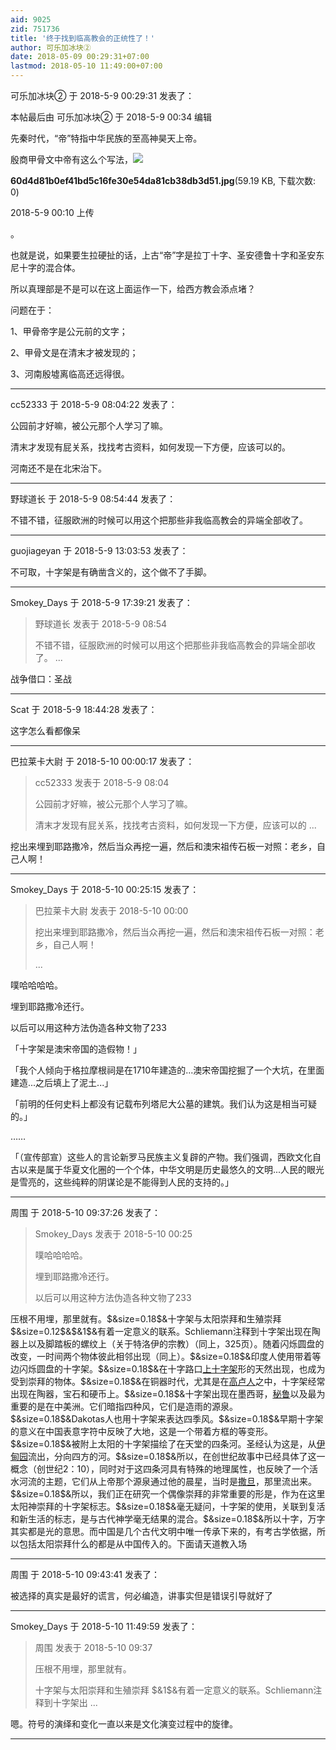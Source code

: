 ```yaml
---
aid: 9025
zid: 751736
title: '终于找到临高教会的正统性了！'
author: 可乐加冰块②
date: 2018-05-09 00:29:31+07:00
lastmod: 2018-05-10 11:49:00+07:00
---
```


可乐加冰块② 于 2018-5-9 00:29:31 发表了：

本帖最后由 可乐加冰块② 于 2018-5-9 00:34 编辑 

先秦时代，“帝”特指中华民族的至高神昊天上帝。

殷商甲骨文中帝有这么个写法，![](https://cdn.jsdelivr.net/gh/lzjluzijie/beichao@main/img/001017uoii9r96kyfzmrkd.jpg)



**60d4d81b0ef41bd5c16fe30e54da81cb38db3d51.jpg**(59.19 KB, 下载次数: 0)



2018-5-9 00:10 上传



。

也就是说，如果要生拉硬扯的话，上古“帝”字是拉丁十字、圣安德鲁十字和圣安东尼十字的混合体。

所以真理部是不是可以在这上面运作一下，给西方教会添点堵？

问题在于：

1、甲骨帝字是公元前的文字；

2、甲骨文是在清末才被发现的；

3、河南殷墟离临高还远得很。

---------

cc52333 于 2018-5-9 08:04:22 发表了：

公园前才好嘛，被公元那个人学习了嘛。

清末才发现有屁关系，找找考古资料，如何发现一下方便，应该可以的。

河南还不是在北宋治下。

---------

野球道长 于 2018-5-9 08:54:44 发表了：

不错不错，征服欧洲的时候可以用这个把那些非我临高教会的异端全部收了。

---------

guojiageyan 于 2018-5-9 13:03:53 发表了：

不可取，十字架是有确凿含义的，这个做不了手脚。

---------

Smokey_Days 于 2018-5-9 17:39:21 发表了：

> 野球道长 发表于 2018-5-9 08:54
> 
> 不错不错，征服欧洲的时候可以用这个把那些非我临高教会的异端全部收了。 ...



战争借口：圣战

---------

Scat 于 2018-5-9 18:44:28 发表了：

这字怎么看都像呆

---------

巴拉莱卡大尉 于 2018-5-10 00:00:17 发表了：

> cc52333 发表于 2018-5-9 08:04
> 
> 公园前才好嘛，被公元那个人学习了嘛。
> 
> 清末才发现有屁关系，找找考古资料，如何发现一下方便，应该可以的 ...



挖出来埋到耶路撒冷，然后当众再挖一遍，然后和澳宋祖传石板一对照：老乡，自己人啊！

---------

Smokey_Days 于 2018-5-10 00:25:15 发表了：

> 巴拉莱卡大尉 发表于 2018-5-10 00:00
> 
> 挖出来埋到耶路撒冷，然后当众再挖一遍，然后和澳宋祖传石板一对照：老乡，自己人啊！
> 
> ...



噗哈哈哈哈。

埋到耶路撒冷还行。

以后可以用这种方法伪造各种文物了233

「十字架是澳宋帝国的造假物！」

「我个人倾向于格拉摩根祠是在1710年建造的...澳宋帝国挖掘了一个大坑，在里面建造...之后填上了泥土...」

「前明的任何史料上都没有记载布列塔尼大公墓的建筑。我们认为这是相当可疑的。」

……

「（宣传部宣）这些人的言论新罗马民族主义复辟的产物。我们强调，西欧文化自古以来是属于华夏文化圈的一个个体，中华文明是历史最悠久的文明...人民的眼光是雪亮的，这些纯粹的阴谋论是不能得到人民的支持的。」

---------

周围 于 2018-5-10 09:37:26 发表了：

> Smokey\_Days 发表于 2018-5-10 00:25
> 
> 噗哈哈哈哈。
> 
> 埋到耶路撒冷还行。
> 
> 以后可以用这种方法伪造各种文物了233



压根不用埋，那里就有。\$&size=0.18\$&十字架与太阳崇拜和生殖崇拜 \$&size=0.12\$&\$&1\$&有着一定意义的联系。Schliemann注释到十字架出现在陶器上以及脚踏板的螺纹上（关于特洛伊的宗教）（同上，325页）。随着闪烁圆盘的改变，一时间两个物体彼此相邻出现（同上）。\$&size=0.18\$&印度人使用带着等边闪烁圆盘的十字架。\$&size=0.18\$&在十字路口[上十字架](https://wapbaike.baidu.com/item/%E4%B8%8A%E5%8D%81%E5%AD%97%E6%9E%B6)形的天然出现，也成为受到崇拜的物体。\$&size=0.18\$&在铜器时代，尤其是在[高卢人](https://wapbaike.baidu.com/item/%E9%AB%98%E5%8D%A2%E4%BA%BA)之中，十字架经常出现在陶器，宝石和硬币上。\$&size=0.18\$&十字架出现在墨西哥，[秘鲁](https://wapbaike.baidu.com/item/%E7%A7%98%E9%B2%81)以及最为重要的是在中美洲。它们暗指四种风，它们是造雨的源泉。\$&size=0.18\$&Dakotas人也用十字架来表达四季风。\$&size=0.18\$&早期十字架的意义在中国表意字符中反映了大地，这是一个带着方框的等变形。\$&size=0.18\$&被附上太阳的十字架描绘了在天堂的四条河。圣经认为这是，从[伊甸园](https://wapbaike.baidu.com/item/%E4%BC%8A%E7%94%B8%E5%9B%AD)流出，分向四方的河。\$&size=0.18\$&所以，在创世纪故事中已经具体了这一概念（创世纪2：10），同时对于这四条河具有特殊的地理属性，也反映了一个活水河流的主题，它们从上帝那个源泉通过他的晨星，当时是[撒旦](https://wapbaike.baidu.com/item/%E6%92%92%E6%97%A6)，那里流出来。\$&size=0.18\$&所以，我们正在研究一个偶像崇拜的非常重要的形是，作为在这里太阳神崇拜的十字架标志。\$&size=0.18\$&毫无疑问，十字架的使用，关联到复活和新生活的标志，是与古代神学毫无结果的混合。\$&size=0.18\$&所以十字，万字其实都是光的意思。而中国是几个古代文明中唯一传承下来的，有考古学依据，所以包括太阳崇拜什么的都是从中国传入的。下面请天道教入场

---------

周围 于 2018-5-10 09:43:41 发表了：

被选择的真实是最好的谎言，何必编造，讲事实但是错误引导就好了

---------

Smokey_Days 于 2018-5-10 11:49:59 发表了：

> 周围 发表于 2018-5-10 09:37
> 
> 压根不用埋，那里就有。
> 
> 十字架与太阳崇拜和生殖崇拜 \$&1\$&有着一定意义的联系。Schliemann注释到十字架出 ...



嗯。符号的演绎和变化一直以来是文化演变过程中的旋律。

---------

